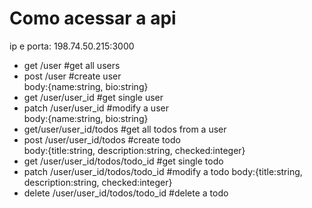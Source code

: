 # Como acessar a api
ip e porta: 198.74.50.215:3000  
* get /user #get all users   
* post /user #create user  
body:{name:string, bio:string}
* get /user/user_id #get single user  
* patch /user/user_id #modify a user  
body:{name:string, bio:string}
* get/user/user_id/todos #get all todos from a user  
* post /user/user_id/todos #create todo  
body:{title:string, description:string, checked:integer}
* get /user/user_id/todos/todo_id #get single todo
* patch /user/user_id/todos/todo_id #modify a todo
body:{title:string, description:string, checked:integer} 
* delete /user/user_id/todos/todo_id #delete a todo  
